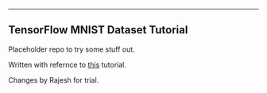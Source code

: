 --------------------------
TensorFlow MNIST Dataset Tutorial
--------------------------

Placeholder repo to try some stuff out.

Written with refernce to [this](https://pythonprogramming.net/tensorflow-deep-neural-network-machine-learning-tutorial/?completed=/tensorflow-introduction-machine-learning-tutorial/) tutorial.

Changes by Rajesh for trial.

